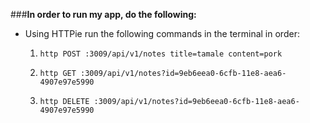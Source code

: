 

###**In order to run my app, do the following:**

* Using HTTPie run the following commands in the terminal in order:

  1. `http POST :3009/api/v1/notes title=tamale content=pork`

  2. `http GET :3009/api/v1/notes?id=9eb6eea0-6cfb-11e8-aea6-4907e97e5990`

  3. `http DELETE :3009/api/v1/notes?id=9eb6eea0-6cfb-11e8-aea6-4907e97e5990`


